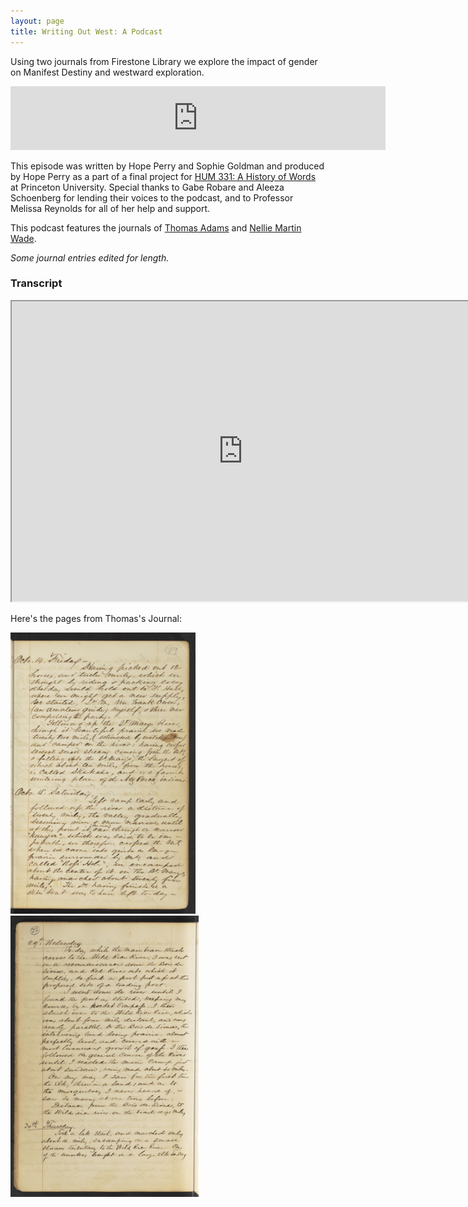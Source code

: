 ```yaml
---
layout: page
title: Writing Out West: A Podcast
---
```

Using two journals from Firestone Library we explore the impact of gender on Manifest Destiny and westward exploration. 

<iframe src="https://anchor.fm/hope-perry9/embed/episodes/WOW-Writing-Out-West-e10a677" height="102px" width="600px" frameborder="0" scrolling="no"></iframe>

This episode was written by Hope Perry and Sophie Goldman and produced by Hope Perry as a part of a final project for [HUM 331: A History of Words](https://hum-331-princeton.github.io/) at Princeton University. Special thanks to Gabe Robare and Aleeza Schoenberg for lending their voices to the podcast, and to Professor Melissa Reynolds for all of her help and support. 

This podcast features the journals of [Thomas Adams](https://dpul.princeton.edu/pudl0017/catalog/qr46r491g) and [Nellie Martin Wade](https://findingaids.princeton.edu/catalog/C0140_c65810-06143). 

_Some journal entries edited for length._

### Transcript
<iframe src="https://drive.google.com/file/d/1P92J-aU4tuncXBh88npKhEdt6x9i3D1z/preview" width="740" height="480"></iframe>

Here's the pages from Thomas's Journal:

<img src="https://raw.githubusercontent.com/HUM-331-Princeton/manifest-destiny/main/_images/OctoberEntries.jpeg" alt="October Journal" class="center-image" height = "450px">

<img src="https://raw.githubusercontent.com/HUM-331-Princeton/manifest-destiny/main/_images/JuneEntries.jpeg" alt="June Journal" class="center-image" height = "450px">
